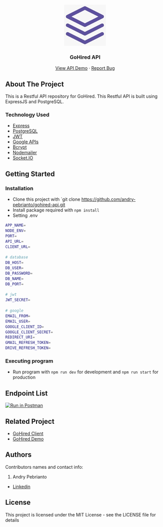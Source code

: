 <div align="center">
  <img src="./readme/logo.jpg" />
</div>
<h3 align="center">GoHired API</h3>
<p align="center">
  <a href="https://gohired.herokuapp.com/">View API Demo</a>
  ·
  <a href="https://github.com/andry-pebrianto/gohired-api/issues">Report Bug</a>
</p>

<!-- ABOUT THE PROJECT -->
## About The Project

This is a Restful API repository for GoHired. This Restful API is built using ExpressJS and PostgreSQL.

### Technology Used

- [Express](https://expressjs.com/)
- [PostgreSQL](https://www.postgresql.org/)
- [JWT](https://jwt.io/)
- [Google APIs](https://github.com/googleapis/google-api-nodejs-client)
- [Bcrypt](https://www.npmjs.com/package/bcrypt)
- [Nodemailer](https://nodemailer.com/about/)
- [Socket.IO](https://socket.io/)

## Getting Started

### Installation

- Clone this project with `git clone https://github.com/andry-pebrianto/gohired-api.git
- Install package required with `npm install`
- Setting .env

```bash
APP_NAME=
NODE_ENV=
PORT=
API_URL=
CLIENT_URL=

# database
DB_HOST=
DB_USER=
DB_PASSWORD=
DB_NAME=
DB_PORT=

# jwt
JWT_SECRET=

# google
EMAIL_FROM=
EMAIL_USER=
GOOGLE_CLIENT_ID=
GOOGLE_CLIENT_SECRET=
REDIRECT_URI=
GMAIL_REFRESH_TOKEN=
DRIVE_REFRESH_TOKEN=
```

### Executing program

- Run program with `npm run dev` for development and `npm run start` for production

## Endpoint List

[![Run in Postman](https://run.pstmn.io/button.svg)](https://app.getpostman.com/run-collection/13299472-b7f5ae14-da39-4a9b-a44d-6a4d0f0ed2e7?action=collection%2Ffork&collection-url=entityId%3D13299472-b7f5ae14-da39-4a9b-a44d-6a4d0f0ed2e7%26entityType%3Dcollection%26workspaceId%3D90623ef2-b367-438d-aa59-968719a7fe56)

<!-- RELATED PROJECT -->
## Related Project

- [GoHired Client](https://github.com/andry-pebrianto/gohired-client)
- [GoHired Demo](https://gohired.netlify.app/)

## Authors

Contributors names and contact info:

1. Andry Pebrianto

- [Linkedin](https://www.linkedin.com/in/andry-pebrianto)

## License

This project is licensed under the MIT License - see the LICENSE file for details
